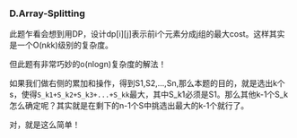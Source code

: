 ### D.Array-Splitting

此题乍看会想到用DP，设计dp[i][j]表示前i个元素分成j组的最大cost。这样其实是一个O(n*k*k)级别的复杂度。

但此题有非常巧妙的o(nlogn)复杂度的解法！

如果我们做右侧的累加和操作，得到S1,S2,...,Sn,那么本题的目的，就是选出k个s，使得```S_k1+S_k2+S_k3+...+S_kk```最大，其中S_k1必须是S1。那么其他k-1个S_k怎么确定呢？其实就是在剩下的n-1个S中挑选出最大的k-1个就行了。

对，就是这么简单！
